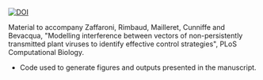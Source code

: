[![DOI](https://zenodo.org/badge/438716376.svg)](https://zenodo.org/badge/latestdoi/438716376)

Material to accompany Zaffaroni, Rimbaud, Mailleret, Cunniffe and Bevacqua, "Modelling interference between vectors of non-persistently transmitted plant viruses to identify effective control
strategies", PLoS Computational Biology.

* Code used to generate figures and outputs presented in the manuscript.